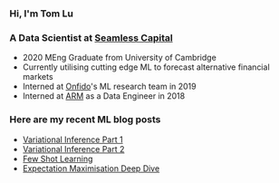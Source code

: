 ### Hi, I'm Tom Lu

### A Data Scientist at [Seamless Capital](http://www.seamless-capital.com/)

- 2020 MEng Graduate from University of Cambridge
- Currently utilising cutting edge ML to forecast alternative financial markets
- Interned at [Onfido](https://onfido.com/)'s ML research team in 2019
- Interned at [ARM](https://www.arm.com/) as a Data Engineer in 2018

### Here are my recent ML blog posts
- [Variational Inference Part 1](http://tlublog.com/posts/vi2)
- [Variational Inference Part 2](http://tlublog.com/posts/vi1)
- [Few Shot Learning](http://tlublog.com/posts/few-shot)
- [Expectation Maximisation Deep Dive](http://tlublog.com/posts/em)
